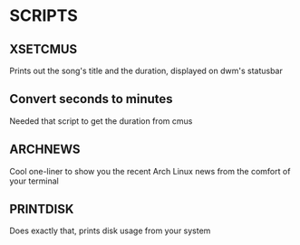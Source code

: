 # SCRIPTS 

## XSETCMUS
Prints out the song's title and the duration, displayed on dwm's statusbar

## Convert seconds to minutes
Needed that script to get the duration from cmus

## ARCHNEWS
Cool one-liner to show you the recent Arch Linux news from the comfort of your terminal

## PRINTDISK
Does exactly that, prints disk usage from your system
